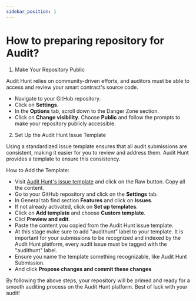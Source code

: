 ```yaml
---
sidebar_position: 1
---
```


# How to preparing repository for Audit?

1. Make Your Repository Public

Audit Hunt relies on community-driven efforts, and auditors must be able to access and review your smart contract's source code.

- Navigate to your GitHub repository.
- Click on **Settings**.
- In the **Options** tab, scroll down to the Danger Zone section.
- Click on **Change visibility**.
Choose **Public** and follow the prompts to make your repository publicly accessible.

2. Set Up the Audit Hunt Issue Template

Using a standardized issue template ensures that all audit submissions are consistent, making it easier for you to review and address them. Audit Hunt provides a template to ensure this consistency.

How to Add the Template:

- Visit [Audit Hunt's issue template](https://github.com/audithunt/Issue-Template/blob/main/.github/ISSUE_TEMPLATE/audit-hunt.md) and click on the Raw button. Copy all the content.
- Go to your GitHub repository and click on the **Settings** tab.
- In General tab find section **Features** and click on **Issues**.
- If not already activated, click on **Set up templates**.
- Click on **Add template** and choose **Custom template**.
- Clicl **Preview and edit**.
- Paste the content you copied from the Audit Hunt issue template.
- At this stage make sure to add "audithunt" label to your template. 
It is important for your submissions to be recognized and indexed by the Audit Hunt platform, every audit issue must be tagged with the "audithunt" label.
- Ensure you name the template something recognizable, like Audit Hunt Submission.
- And click **Propose changes and commit these changes**

By following the above steps, your repository will be primed and ready for a smooth auditing process on the Audit Hunt platform. Best of luck with your audit!